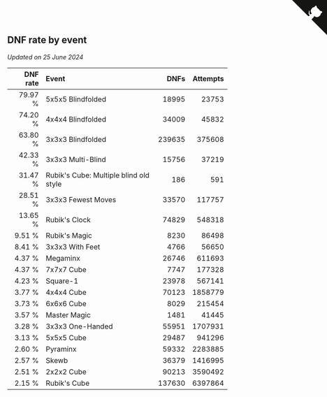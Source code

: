 ## DNF rate by event

*Updated on 25 June 2024*

| DNF rate | Event | DNFs | Attempts |
| ---: | :--- | ---: | ---: |
| 79.97 % | 5x5x5 Blindfolded | 18995 | 23753 |
| 74.20 % | 4x4x4 Blindfolded | 34009 | 45832 |
| 63.80 % | 3x3x3 Blindfolded | 239635 | 375608 |
| 42.33 % | 3x3x3 Multi-Blind | 15756 | 37219 |
| 31.47 % | Rubik's Cube: Multiple blind old style | 186 | 591 |
| 28.51 % | 3x3x3 Fewest Moves | 33570 | 117757 |
| 13.65 % | Rubik's Clock | 74829 | 548318 |
| 9.51 % | Rubik's Magic | 8230 | 86498 |
| 8.41 % | 3x3x3 With Feet | 4766 | 56650 |
| 4.37 % | Megaminx | 26746 | 611693 |
| 4.37 % | 7x7x7 Cube | 7747 | 177328 |
| 4.23 % | Square-1 | 23978 | 567141 |
| 3.77 % | 4x4x4 Cube | 70123 | 1858779 |
| 3.73 % | 6x6x6 Cube | 8029 | 215454 |
| 3.57 % | Master Magic | 1481 | 41445 |
| 3.28 % | 3x3x3 One-Handed | 55951 | 1707931 |
| 3.13 % | 5x5x5 Cube | 29487 | 941296 |
| 2.60 % | Pyraminx | 59332 | 2283885 |
| 2.57 % | Skewb | 36379 | 1416995 |
| 2.51 % | 2x2x2 Cube | 90213 | 3590492 |
| 2.15 % | Rubik's Cube | 137630 | 6397864 |


<a href="https://github.com/jonatanklosko/wca_statistics" class="github-corner" aria-label="View source on Github"><svg width="80" height="80" viewBox="0 0 250 250" style="fill:#151513; color:#fff; position: absolute; top: 0; border: 0; right: 0;" aria-hidden="true"><path d="M0,0 L115,115 L130,115 L142,142 L250,250 L250,0 Z"></path><path d="M128.3,109.0 C113.8,99.7 119.0,89.6 119.0,89.6 C122.0,82.7 120.5,78.6 120.5,78.6 C119.2,72.0 123.4,76.3 123.4,76.3 C127.3,80.9 125.5,87.3 125.5,87.3 C122.9,97.6 130.6,101.9 134.4,103.2" fill="currentColor" style="transform-origin: 130px 106px;" class="octo-arm"></path><path d="M115.0,115.0 C114.9,115.1 118.7,116.5 119.8,115.4 L133.7,101.6 C136.9,99.2 139.9,98.4 142.2,98.6 C133.8,88.0 127.5,74.4 143.8,58.0 C148.5,53.4 154.0,51.2 159.7,51.0 C160.3,49.4 163.2,43.6 171.4,40.1 C171.4,40.1 176.1,42.5 178.8,56.2 C183.1,58.6 187.2,61.8 190.9,65.4 C194.5,69.0 197.7,73.2 200.1,77.6 C213.8,80.2 216.3,84.9 216.3,84.9 C212.7,93.1 206.9,96.0 205.4,96.6 C205.1,102.4 203.0,107.8 198.3,112.5 C181.9,128.9 168.3,122.5 157.7,114.1 C157.9,116.9 156.7,120.9 152.7,124.9 L141.0,136.5 C139.8,137.7 141.6,141.9 141.8,141.8 Z" fill="currentColor" class="octo-body"></path></svg></a><style>.github-corner:hover .octo-arm{animation:octocat-wave 560ms ease-in-out}@keyframes octocat-wave{0%,100%{transform:rotate(0)}20%,60%{transform:rotate(-25deg)}40%,80%{transform:rotate(10deg)}}@media (max-width:500px){.github-corner:hover .octo-arm{animation:none}.github-corner .octo-arm{animation:octocat-wave 560ms ease-in-out}}</style>
